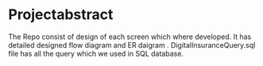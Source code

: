 # Projectabstract

The Repo  consist of design of each screen which where developed.
It has detailed designed flow diagram and ER daigram .
DigitalInsuranceQuery.sql file has all the query which we used in SQL database.
